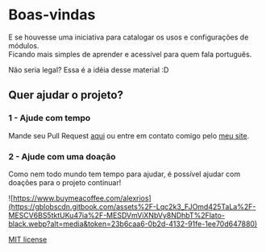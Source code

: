 # Boas-vindas

E se houvesse uma iniciativa para catalogar os usos e configurações de módulos.  
Ficando mais simples de aprender e acessível para quem fala português.  
  
Não seria legal? Essa é a idéia desse material :D

## Quer ajudar o projeto?

### 1 - Ajude com tempo

Mande seu Pull Request [aqui](https://github.com/alexrios/gomodules) ou entre em contato comigo pelo [meu site](https://alexrios.dev).

### 2 - Ajude com uma doação

Como nem todo mundo tem tempo para ajudar, é possível ajudar com doações para o projeto continuar!

![https://www.buymeacoffee.com/alexrios](https://gblobscdn.gitbook.com/assets%2F-Lqc2k3_FJOmd425TaLa%2F-MESCV6BS5tktUKu47ia%2F-MESDVmViXNbVy8NDhbT%2Flato-black.webp?alt=media&token=23b6caa6-0b2d-4132-91fe-1ee70d647880)

[MIT license](https://github.com/alexrios/gomodules/blob/master/LICENSE.md)

  






